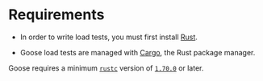 # Requirements

* In order to write load tests, you must first install [Rust](https://www.rust-lang.org/tools/install).

* Goose load tests are managed with [Cargo](https://doc.rust-lang.org/cargo/), the Rust package manager.

 Goose requires a minimum [`rustc`](https://doc.rust-lang.org/rustc/what-is-rustc.html) version of [`1.70.0`](https://blog.rust-lang.org/2023/06/01/Rust-1.70.0.html) or later.